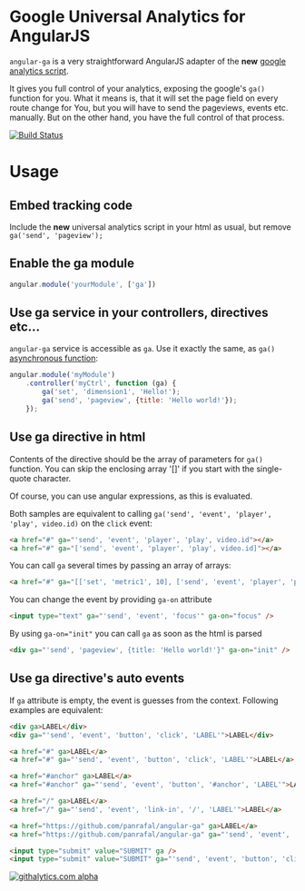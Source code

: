 Google Universal Analytics for AngularJS
========================================

`angular-ga` is a very straightforward AngularJS adapter of the 
**new** [google analytics script](https://developers.google.com/analytics/devguides/collection/analyticsjs/). 

It gives you full control of your analytics, exposing the google's `ga()` function for you.
What it means is, that it will set the page field on every route change for You, but you will 
have to send the pageviews, events etc. manually. But on the other hand, you have the full control of that process.

[![Build Status](https://travis-ci.org/panrafal/angular-ga.png?branch=master)](https://travis-ci.org/panrafal/angular-ga)

Usage
=====

## Embed tracking code

Include the **new** universal analytics script in your html as usual, but remove `ga('send', 'pageview');`

## Enable the ga module
```js
angular.module('yourModule', ['ga'])
```

## Use ga service in your controllers, directives etc...

`angular-ga` service is accessible as `ga`. Use it exactly the same, as `ga()` [asynchronous function](https://developers.google.com/analytics/devguides/collection/analyticsjs/method-reference):

```js
angular.module('myModule')
    .controller('myCtrl', function (ga) {
        ga('set', 'dimension1', 'Hello!');
        ga('send', 'pageview', {title: 'Hello world!'});
    });
```

## Use ga directive in html

Contents of the directive should be the array of parameters for `ga()` function. 
You can skip the enclosing array '[]' if you start with the single-quote character.

Of course, you can use angular expressions, as this is evaluated.

Both samples are equivalent to calling `ga('send', 'event', 'player', 'play', video.id)` on the `click` event:
```html
<a href="#" ga="'send', 'event', 'player', 'play', video.id"></a>
<a href="#" ga="['send', 'event', 'player', 'play', video.id]"></a>
```

You can call `ga` several times by passing an array of arrays:
```html
<a href="#" ga="[['set', 'metric1', 10], ['send', 'event', 'player', 'play', video.id]]"></a>
```

You can change the event by providing `ga-on` attribute
```html
<input type="text" ga="'send', 'event', 'focus'" ga-on="focus" />
```

By using `ga-on="init"` you can call `ga` as soon as the html is parsed
```html
<div ga="'send', 'pageview', {title: 'Hello world!'}" ga-on="init" />
```

## Use ga directive's auto events

If `ga` attribute is empty, the event is guesses from the context. Following examples
are equivalent:
```html
<div ga>LABEL</div>
<div ga="'send', 'event', 'button', 'click', 'LABEL'">LABEL</div>
```

```html
<a href="#" ga>LABEL</a>
<a href="#" ga="'send', 'event', 'button', 'click', 'LABEL'">LABEL</a>
```

```html
<a href="#anchor" ga>LABEL</a>
<a href="#anchor" ga="'send', 'event', 'button', '#anchor', 'LABEL'">LABEL</a>
```

```html
<a href="/" ga>LABEL</a>
<a href="/" ga="'send', 'event', 'link-in', '/', 'LABEL'">LABEL</a>
```

```html
<a href="https://github.com/panrafal/angular-ga" ga>LABEL</a>
<a href="https://github.com/panrafal/angular-ga" ga="'send', 'event', 'link-out', 'https://github.com/panrafal/angular-ga', 'LABEL'">LABEL</a>
```

```html
<input type="submit" value="SUBMIT" ga />
<input type="submit" value="SUBMIT" ga="'send', 'event', 'button', 'click', 'SUBMIT'" />
```


[![githalytics.com alpha](https://cruel-carlota.pagodabox.com/1b31cde4eb48524cf5194d3c2bf1ef68 "githalytics.com")](http://githalytics.com/panrafal/angular-ga)

